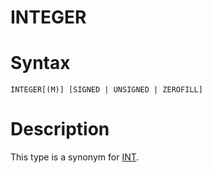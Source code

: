 # INTEGER

#

# Syntax

```
INTEGER[(M)] [SIGNED | UNSIGNED | ZEROFILL]
```

#

# Description

This type is a synonym for [INT](/en/sql_language-data_types-int/).